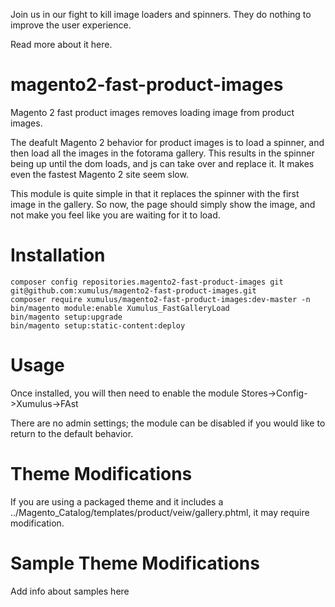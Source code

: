 Join us in our fight to kill image loaders and spinners. They do nothing to improve the user experience. 

Read more about it here.

# magento2-fast-product-images
Magento 2 fast product images removes loading image from product images.

The deafult Magento 2 behavior for product images is to load a spinner, and then load all the images in the fotorama gallery. This results in the spinner being up until the dom loads, and js can take over and replace it. It makes even the fastest Magento 2 site seem slow. 

This module is quite simple in that it replaces the spinner with the first image in the gallery. So now, the page should simply show the image, and not make you feel like you are waiting for it to load.

# Installation
```
composer config repositories.magento2-fast-product-images git git@github.com:xumulus/magento2-fast-product-images.git
composer require xumulus/magento2-fast-product-images:dev-master -n
bin/magento module:enable Xumulus_FastGalleryLoad
bin/magento setup:upgrade
bin/magento setup:static-content:deploy
```
# Usage

Once installed, you will then need to enable the module Stores->Config->Xumulus->FAst   

There are no admin settings; the module can be disabled if you would like to return to the default behavior.

# Theme Modifications

If you are using a packaged theme and it includes a ../Magento_Catalog/templates/product/veiw/gallery.phtml, it may require modification.

# Sample Theme Modifications

Add info about samples here
